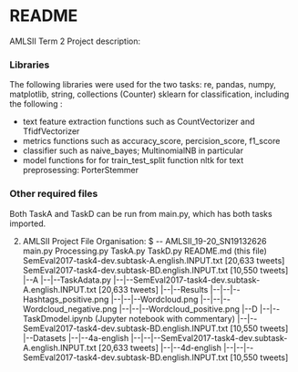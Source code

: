 # README

AMLSII Term 2 Project description: 
### Libraries
The following libraries were used for the two tasks: 
re, pandas, numpy, matplotlib, string, collections (Counter)
sklearn for classification, including the following  : 
- text feature extraction functions such as CountVectorizer and TfidfVectorizer
- metrics functions such as accuracy_score, percision_score, f1_score
- classifier such as naive_bayes; MultinomialNB in particular
- model functions for for train_test_split function 
nltk for text preprosessing: PorterStemmer

### Other required files 
Both TaskA and TaskD can be run from main.py, which has both tasks imported.


2. AMLSII Project File Organisation: 
$ -- AMLSII_19-20_SN19132626
main.py
Processing.py
TaskA.py
TaskD.py
README.md (this file)
SemEval2017-task4-dev.subtask-A.english.INPUT.txt [20,633 tweets]
SemEval2017-task4-dev.subtask-BD.english.INPUT.txt [10,550 tweets]
|--A
|--|--TaskAdata.py 
|--|--SemEval2017-task4-dev.subtask-A.english.INPUT.txt [20,633 tweets]
|--|--Results
|--|--|--Hashtags_positive.png
|--|--|--Wordcloud.png
|--|--|--Wordcloud_negative.png
|--|--|--Wordcloud_positive.png
|--D
|--|--TaskDmodel.ipynb (Jupyter notebook with commentary)
|--|--SemEval2017-task4-dev.subtask-BD.english.INPUT.txt [10,550 tweets]
|--Datasets
|--|--4a-english
|--|--|--SemEval2017-task4-dev.subtask-A.english.INPUT.txt [20,633 tweets]
|--|--4d-english
|--|--|--SemEval2017-task4-dev.subtask-BD.english.INPUT.txt [10,550 tweets]


